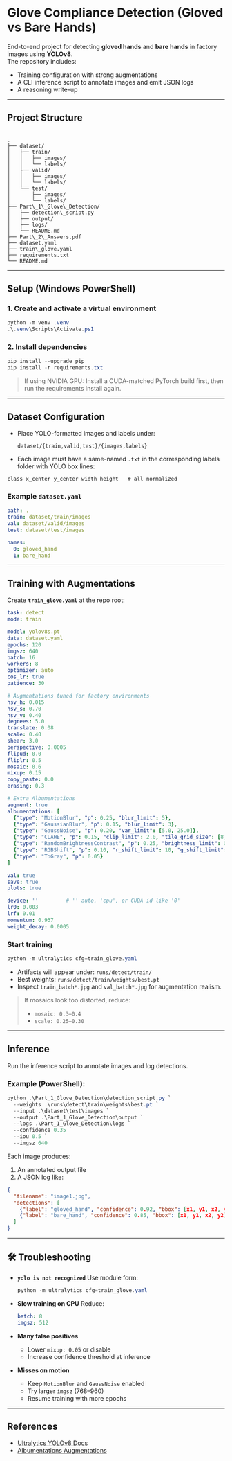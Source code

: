 # Glove Compliance Detection (Gloved vs Bare Hands)

End-to-end project for detecting **gloved hands** and **bare hands** in factory images using **YOLOv8**.  
The repository includes:
- Training configuration with strong augmentations  
- A CLI inference script to annotate images and emit JSON logs  
- A reasoning write-up  

---

## Project Structure
```

.
├── dataset/
│   ├── train/
│   │   ├── images/
│   │   └── labels/
│   ├── valid/
│   │   ├── images/
│   │   └── labels/
│   └── test/
│       ├── images/
│       └── labels/
├── Part\_1\_Glove\_Detection/
│   ├── detection\_script.py
│   ├── output/
│   ├── logs/
│   └── README.md
├── Part\_2\_Answers.pdf
├── dataset.yaml
├── train\_glove.yaml
├── requirements.txt
└── README.md

````

---

## Setup (Windows PowerShell)

### 1. Create and activate a virtual environment
```powershell
python -m venv .venv
.\.venv\Scripts\Activate.ps1
````

### 2. Install dependencies

```powershell
pip install --upgrade pip
pip install -r requirements.txt
```

> If using NVIDIA GPU:
> Install a CUDA-matched PyTorch build first, then run the requirements install again.

---

## Dataset Configuration

* Place YOLO-formatted images and labels under:

  ```
  dataset/{train,valid,test}/{images,labels}
  ```
* Each image must have a same-named `.txt` in the corresponding labels folder with YOLO box lines:

```
class x_center y_center width height   # all normalized
```

### Example `dataset.yaml`

```yaml
path: .
train: dataset/train/images
val: dataset/valid/images
test: dataset/test/images

names:
  0: gloved_hand
  1: bare_hand
```

---

## Training with Augmentations

Create **`train_glove.yaml`** at the repo root:

```yaml
task: detect
mode: train

model: yolov8s.pt
data: dataset.yaml
epochs: 120
imgsz: 640
batch: 16
workers: 8
optimizer: auto
cos_lr: true
patience: 30

# Augmentations tuned for factory environments
hsv_h: 0.015
hsv_s: 0.70
hsv_v: 0.40
degrees: 5.0
translate: 0.08
scale: 0.40
shear: 3.0
perspective: 0.0005
flipud: 0.0
fliplr: 0.5
mosaic: 0.6
mixup: 0.15
copy_paste: 0.0
erasing: 0.3

# Extra Albumentations
augment: true
albumentations: [
  {"type": "MotionBlur", "p": 0.25, "blur_limit": 5},
  {"type": "GaussianBlur", "p": 0.15, "blur_limit": 3},
  {"type": "GaussNoise", "p": 0.20, "var_limit": [5.0, 25.0]},
  {"type": "CLAHE", "p": 0.15, "clip_limit": 2.0, "tile_grid_size": [8, 8]},
  {"type": "RandomBrightnessContrast", "p": 0.25, "brightness_limit": 0.2, "contrast_limit": 0.2},
  {"type": "RGBShift", "p": 0.10, "r_shift_limit": 10, "g_shift_limit": 10, "b_shift_limit": 10},
  {"type": "ToGray", "p": 0.05}
]

val: true
save: true
plots: true

device: ''         # '' auto, 'cpu', or CUDA id like '0'
lr0: 0.003
lrf: 0.01
momentum: 0.937
weight_decay: 0.0005
```

### Start training

```powershell
python -m ultralytics cfg=train_glove.yaml
```

* Artifacts will appear under: `runs/detect/train/`
* Best weights: `runs/detect/train/weights/best.pt`
* Inspect `train_batch*.jpg` and `val_batch*.jpg` for augmentation realism.

>  If mosaics look too distorted, reduce:
>
> * `mosaic: 0.3–0.4`
> * `scale: 0.25–0.30`

---

## Inference

Run the inference script to annotate images and log detections.

### Example (PowerShell):

```powershell
python .\Part_1_Glove_Detection\detection_script.py `
  --weights .\runs\detect\train\weights\best.pt `
  --input .\dataset\test\images `
  --output .\Part_1_Glove_Detection\output `
  --logs .\Part_1_Glove_Detection\logs `
  --confidence 0.35 `
  --iou 0.5 `
  --imgsz 640
```

Each image produces:

1. An annotated output file
2. A JSON log like:

```json
{
  "filename": "image1.jpg",
  "detections": [
    {"label": "gloved_hand", "confidence": 0.92, "bbox": [x1, y1, x2, y2]},
    {"label": "bare_hand", "confidence": 0.85, "bbox": [x1, y1, x2, y2]}
  ]
}
```

---

## 🛠 Troubleshooting

* **`yolo is not recognized`**
  Use module form:

  ```powershell
  python -m ultralytics cfg=train_glove.yaml
  ```

* **Slow training on CPU**
  Reduce:

  ```yaml
  batch: 8
  imgsz: 512
  ```

* **Many false positives**

  * Lower `mixup: 0.05` or disable
  * Increase confidence threshold at inference

* **Misses on motion**

  * Keep `MotionBlur` and `GaussNoise` enabled
  * Try larger `imgsz` (768–960)
  * Resume training with more epochs

---

## References

* [Ultralytics YOLOv8 Docs](https://docs.ultralytics.com)
* [Albumentations Augmentations](https://albumentations.ai/docs/)